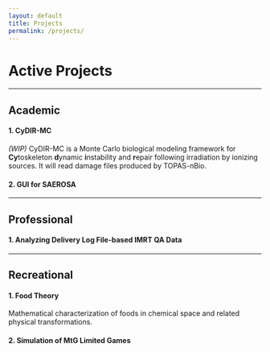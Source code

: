 ```yaml
---
layout: default
title: Projects
permalink: /projects/
---
```


# Active Projects

---

## Academic

#### 1. CyDIR-MC

<em>(WIP)</em>  CyDIR-MC is a Monte Carlo biological modeling framework for <b>Cy</b>toskeleton <b>d</b>ynamic <b>i</b>nstability and <b>r</b>epair following irradiation by ionizing sources. It will read damage files produced by TOPAS-nBio.

#### 2. GUI for SAEROSA

---

## Professional

#### 1. Analyzing Delivery Log File-based IMRT QA Data

---

## Recreational

#### 1. Food Theory

Mathematical characterization of foods in chemical space and related physical transformations.

#### 2. Simulation of MtG Limited Games
